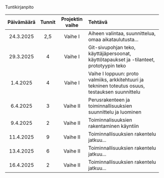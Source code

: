 Tuntikirjanpito

|Päivämäärä|Tunnit|Projektin vaihe|Tehtävä|
|:---:|:---:|:---:|:---|
|24.3.2025|2,5|Vaihe I|Aiheen valintaa, suunnittelua, omaa aikataulutusta...|
|29.3.2025|4|Vaihe I|Git-sivupohjan teko, käyttäjäpersoonat, käyttötapaukset ja -tilanteet, prototyypin teko|
|1.4.2025|4|Vaihe I|Vaihe I loppuun: proto valmiiks, arkkitehtuuri ja tekninen toteutus osuus, testauksen suunnittelu|
|6.4.2025|3|Vaihe II|Perusrakenteen ja toiminnallisuuksien suunnittelu ja luominen|
|9.4.2025|2|Vaihe II|Toiminnalisuuksien rakentaminen käyntiin|
|11.4.2025|9|Vaihe II|Toiminnallisuuksien rakentelu jatkuu...|
|13.4.2025|6|Vaihe II|Toiminnallisuuksien rakentelu jatkuu...|
|16.4.2025|2|Vaihe II|Toiminnallisuuksien rakentelu jatkuu...|
